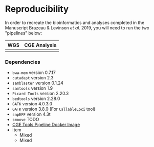 # Reproducibility

In order to recreate the bioinformatics and analyses
completed in the Manuscript Brazeau & Levinson _et al._ 2019,
you will need to run the two "pipelines" below:


|  WGS                            |  CGE Analysis                   |
| ------------------------------- | ------------------------------- |
|                                 |                                 |



### Dependencies
* `bwa-mem` version 0.7.17
* `cutadapt` version 2.3
* `samblaster` version 0.1.24
* `samtools` version 1.9
* `Picard Tools` version 2.20.3
* `bedtools` version 2.28.0
* `GATK` version 4.0.3.0
* `GATK` version 3.8.0 (For `CallableLoci` tool)
* `snpEFF` version 4.3t
* `smoove` TODO 
* [CGE Tools Pipeline Docker Image](https://bitbucket.org/genomicepidemiology/cge-tools-docker/src/master/)
* Item
   * Mixed  
   * Mixed
